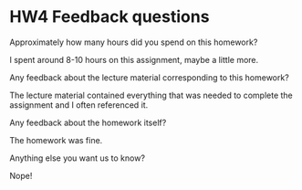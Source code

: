 # HW4 Feedback questions

Approximately how many hours did you spend on this homework?

I spent around 8-10 hours on this assignment, maybe a little more. 

Any feedback about the lecture material corresponding to this homework?

The lecture material contained everything that was needed to complete the assignment
and I often referenced it. 

Any feedback about the homework itself?

The homework was fine. 

Anything else you want us to know?

Nope! 
